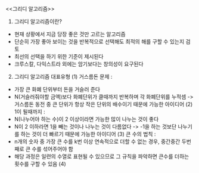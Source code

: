 <<그리디 알고리즘>>

1. 그리디 알고리즘이란?
- 현재 상황에서 지금 당장 좋은 것만 고르는 알고리즘
- 단순히 가장 좋아 보이는 것을 반복적으로 선택해도 최적의 해를 구할 수 있는지 검토
- 최선의 선택을 하기 위한 기준이 제시된다
- 크루스칼, 다익스트라 외에는 암기보다는 창의성이 요구된다

2. 그리디 알고리즘 대표유형
(1) 거스름돈 문제 :
- 가장 큰 화폐 단위부터 돈을 거슬러 준다
- N(거슬러줘야할 금액)보다 화폐단위가 클때까지 반복하며 각 화폐단위를 누적셈
-> 거스름돈 동전 중 큰 단위가 항상 작은 단위의 배수이기 때문에 가능한 아이디어 
(2) 1이 될때까지 :
- N(나누어야 하는 수)이 2 이상이라면 가능한 많이 나누는 것이 좋다
- N이 2 이하라면 1을 빼는 것이나 나누는 것이 다름없다
-> -1을 하는 것보단 나누기를 하는 것이 더 빠르기 때문에 가능한 아이디어
(3) 큰 수의 법칙 :
- n개의 숫자 중 가장 큰 수를 k번 이상 연속적으로 더할 수 없는 경우, 중간중간 두번째로 큰 수를 섞어주어야 함
- 해당 과정은 일련의 수열로 표현될 수 있으므로 그 규칙을 파악하면 큰수를 더하는 횟수를 구할 수 있음
(4)